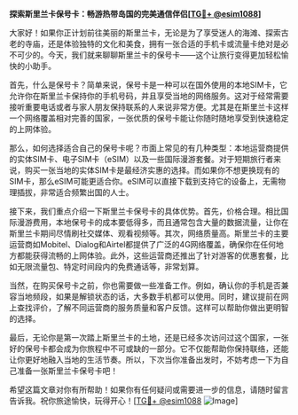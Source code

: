 **探索斯里兰卡保号卡：畅游热带岛国的完美通信伴侣[[TG💪+ @esim1088](https://t.me/s/esim1088)]**

大家好！如果你正计划前往美丽的斯里兰卡，无论是为了享受迷人的海滩、探索古老的寺庙，还是体验独特的文化和美食，拥有一张合适的手机卡或流量卡绝对是必不可少的。今天，我们就来聊聊斯里兰卡的保号卡——这个让旅行变得更加轻松愉快的小助手。

首先，什么是保号卡？简单来说，保号卡是一种可以在国外使用的本地SIM卡，它允许你在斯里兰卡保持你的手机号码，并且享受当地的网络服务。这对于经常需要接听重要电话或者与家人朋友保持联系的人来说非常方便。尤其是在斯里兰卡这样一个网络覆盖相对完善的国家，一张优质的保号卡能让你随时随地享受到快速稳定的上网体验。

那么，如何选择适合自己的保号卡呢？市面上常见的有几种类型：本地运营商提供的实体SIM卡、电子SIM卡（eSIM）以及一些国际漫游套餐。对于短期旅行者来说，购买一张当地的实体SIM卡是最经济实惠的选择。而如果你不想更换现有的SIM卡，那么eSIM可能更适合你。eSIM可以直接下载到支持它的设备上，无需物理插拔，非常适合频繁出国的人士。

接下来，我们重点介绍一下斯里兰卡保号卡的具体优势。首先，价格合理。相比国际漫游费用，本地保号卡的成本要低得多，而且通常包含大量的数据流量，让你在斯里兰卡期间尽情刷社交媒体、观看视频等。其次，网络质量高。斯里兰卡的主要运营商如Mobitel、Dialog和Airtel都提供了广泛的4G网络覆盖，确保你在任何地方都能获得流畅的上网体验。此外，这些运营商还推出了针对游客的优惠套餐，比如无限流量包、特定时间段内的免费通话等，非常划算。

当然，在购买保号卡之前，你也需要做一些准备工作。例如，确认你的手机是否兼容当地频段，如果是解锁状态的话，大多数手机都可以使用。同时，建议提前在网上查找评价，了解不同运营商的服务质量和客户反馈。这样可以帮助你做出更明智的选择。

最后，无论你是第一次踏上斯里兰卡的土地，还是已经多次访问过这个国家，一张好的保号卡都会成为你旅程中不可或缺的一部分。它不仅能帮助你保持联络，还能让你更好地融入当地的生活节奏。所以，下次当你准备出发时，不妨考虑一下为自己准备一张斯里兰卡保号卡吧！

希望这篇文章对你有所帮助！如果你有任何疑问或需要进一步的信息，请随时留言告诉我。祝你旅途愉快，玩得开心！[[TG💪+ @esim1088](https://t.me/s/esim1088) ![Image](https://i.postimg.cc/4NQfJmqS/Snipaste-2025-05-13-00-14-12.png)]